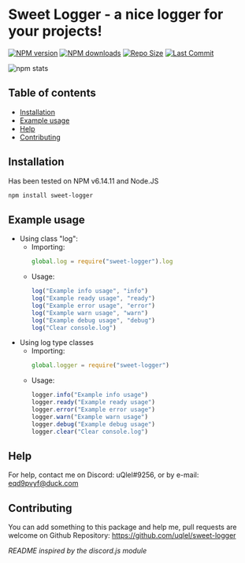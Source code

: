 # Sweet Logger - a nice logger for your projects!

<a href="https://www.npmjs.com/package/sweet-logger"><img src="https://img.shields.io/npm/v/sweet-logger.svg?maxAge=3600" alt="NPM version" /></a>
<a href="https://www.npmjs.com/package/sweet-logger"><img src="https://img.shields.io/npm/dt/sweet-logger.svg?maxAge=3600" alt="NPM downloads" /></a>
<a href="https://github.com/uqlel/sweet-logger/"><img src="https://img.shields.io/github/repo-size/uqlel/sweet-logger" alt="Repo Size" /></a>
<a href="https://github.com/uqlel/sweet-logger/"><img src="https://img.shields.io/github/last-commit/uqlel/sweet-logger" alt="Last Commit" /></a>



![npm stats](https://nodei.co/npm/sweet-logger.png?downloads=true&stars=true)

## Table of contents
- [Installation](#installation)
- [Example usage](#example)
- [Help](#help)
- [Contributing](#contributing)
## Installation

Has been tested on NPM v6.14.11 and Node.JS
```bash
npm install sweet-logger
```

## Example usage

- Using class "log":
    - Importing:
        ```js
        global.log = require("sweet-logger").log
        ```
    - Usage:
        ```js
        log("Example info usage", "info")
        log("Example ready usage", "ready")
        log("Example error usage", "error")
        log("Example warn usage", "warn")
        log("Example debug usage", "debug")
        log("Clear console.log")
        ```
- Using log type classes
    - Importing:
        ```js
        global.logger = require("sweet-logger")
        ```
    - Usage:
        ```js
        logger.info("Example info usage")
        logger.ready("Example ready usage")
        logger.error("Example error usage")
        logger.warn("Example warn usage")
        logger.debug("Example debug usage")
        logger.clear("Clear console.log")
        ```

## Help

For help, contact me on Discord: uQlel#9256, or by e-mail: eqd9pvyf@duck.com

## Contributing

You can add something to this package and help me, pull requests are welcome on Github Repository: https://github.com/uqlel/sweet-logger

*README inspired by the discord.js module*
